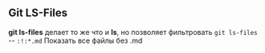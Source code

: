 ## Git LS-Files
**git ls-files** делает то же что и **ls**, но позволяет фильтровать
`git ls-files` --  `:!:*.md` Показать все файлы без .md  